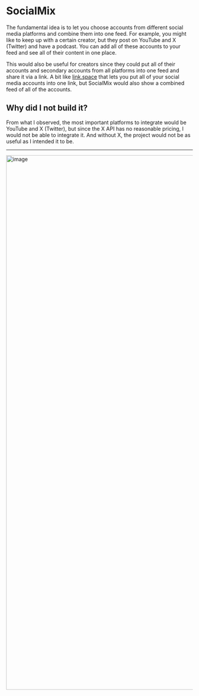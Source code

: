 # SocialMix
The fundamental idea is to let you choose accounts from different social media platforms and combine them into one feed. For example, you might like to keep up with a certain creator, but they post on YouTube and X (Twitter) and have a podcast. You can add all of these accounts to your feed and see all of their content in one place.

This would also be useful for creators since they could put all of their accounts and secondary accounts from all platforms into one feed and share it via a link.
A bit like [link.space](https://link.space/) that lets you put all of your social media accounts into one link, but SocialMix would also show a combined feed of all of the accounts.

## Why did I not build it?
From what I observed, the most important platforms to integrate would be YouTube and X (Twitter), but since the X API has no reasonable pricing, I would not be able to integrate it. And without X, the project would not be as useful as I intended it to be.

---

<img width="1440" alt="image" src="https://github.com/user-attachments/assets/e8d77cb5-f26f-44ce-a6f7-0e1b0618efea">
